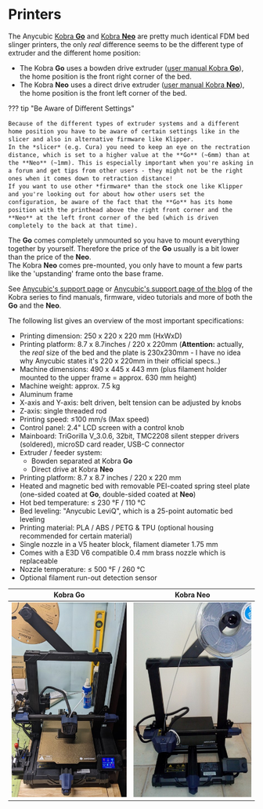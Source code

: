 <link rel=”manifest” href=”docs/manifest.webmanifest”>

# Printers
The Anycubic [Kobra **Go**](https://www.anycubic.com/collections/3d-printers/products/kobra-go) and [Kobra **Neo**](https://www.anycubic.com/collections/3d-printers/products/kobra-neo) are pretty much identical FDM bed slinger printers, the only *real* difference seems to be the different type of extruder and the different home position:  
  
- The Kobra **Go** uses a bowden drive extruder ([user manual Kobra **Go**](https://cdn.shopify.com/s/files/1/0245/5519/2380/files/Anycubic_Kobra_Go_User_Manual_221102_V0.0.4.pdf?v=1667812989)), the home position is the front right corner of the bed.  
- The Kobra **Neo** uses a direct drive extruder ([user manual Kobra **Neo**](https://cdn.shopify.com/s/files/1/0245/5519/2380/files/Anycubic_Kobra_Neo_20230109_V0.1.0_English.pdf?v=1673859391)), the home position is the front left corner of the bed.  
  
??? tip "Be Aware of Different Settings"

    Because of the different types of extruder systems and a different home position you have to be aware of certain settings like in the slicer and also in alternative firmware like Klipper.  
    In the *slicer* (e.g. Cura) you need to keep an eye on the rectration distance, which is set to a higher value at the **Go** (~6mm) than at the **Neo** (~1mm). This is especially important when you're asking in a forum and get tips from other users - they might not be the right ones when it comes down to retraction distance!  
    If you want to use other *firmware* than the stock one like Klipper and you're looking out for about how other users set the configuration, be aware of the fact that the **Go** has its home position with the printhead above the right front corner and the **Neo** at the left front corner of the bed (which is driven completely to the back at that time).    
  
The **Go** comes completely unmounted so you have to mount everything together by yourself. Therefore the price of the **Go** usually is a bit lower than the price of the **Neo**.  
The Kobra **Neo** comes pre-mounted, you only have to mount a few parts like the 'upstanding' frame onto the base frame.  
  
See [Anycubic's support page](https://www.anycubic.com/pages/firmware-software) or [Anycubic's support page of the blog](https://www.anycubic.com/blogs/news/all-you-need-to-know-about-kobra-series) of the Kobra series to find manuals, firmware, video tutorials and more of both the **Go** and the **Neo**.    
  
The following list gives an overview of the most important specifications:    
  
- Printing dimension: 250 x 220 x 220 mm (HxWxD) 
- Printing platform: 8.7 x 8.7inches / 220 x 220mm (**Attention:** actually, the *real* size of the bed and the plate is 230x230mm - I have no idea why Anycubic states it's 220 x 220mm in their official specs..) 
- Machine dimensions: 490 x 445 x 443 mm (plus filament holder mounted to the upper frame = approx. 630 mm height) 
- Machine weight: approx. 7.5 kg  
- Aluminum frame  
- X-axis and Y-axis: belt driven, belt tension can be adjusted by knobs  
- Z-axis: single threaded rod  
- Printing speed: ≤100 mm/s (Max speed)  
- Control panel: 2.4" LCD screen with a control knob  
- Mainboard: TriGorilla V_3.0.6, 32bit, TMC2208 silent stepper drivers (soldered), microSD card reader, USB-C connector 
- Extruder / feeder system:  
    - Bowden separated at Kobra **Go**  
    - Direct drive at Kobra **Neo**  
- Printing platform: 8.7 x 8.7 inches / 220 x 220 mm  
- Heated and magnetic bed with removable PEI-coated spring steel plate (one-sided coated at **Go**, double-sided coated at **Neo**)  
- Hot bed temperature: ≤ 230 °F / 110 °C  
- Bed leveling: "Anycubic LeviQ", which is a 25-point automatic bed leveling  
- Printing material: PLA / ABS / PETG & TPU (optional housing recommended for certain material)  
- Single nozzle in a V5 heater block, filament diameter 1.75 mm  
- Comes with a E3D V6 compatible 0.4 mm brass nozzle which is replaceable  
- Nozzle temperature: ≤ 500 °F / 260 °C  
- Optional filament run-out detection sensor  

  
| Kobra **Go** | Kobra **Neo** |
|--------------|---------------|
| ![Kobra Go](assets/images/printers_go_web.jpg) | ![Kobra Neo](assets/images/printers_neo_web.jpg) | 

